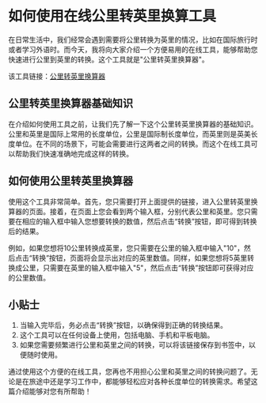 如何使用在线公里转英里换算工具
===============

在日常生活中，我们经常会遇到需要将公里转换为英里的情况，比如在国际旅行时或者学习外语时。而今天，我将向大家介绍一个方便易用的在线工具，能够帮助您快速进行公里到英里的转换。这个工具就是"公里转英里换算器"。

该工具链接：[公里转英里换算器](https://www.onlinecalculatorsfree.com/zh-cn/convert/km-to-mile.html)

公里转英里换算器基础知识
------------

在介绍如何使用工具之前，让我们先了解一下这个公里转英里换算器的基础知识。公里和英里是国际上常用的长度单位，公里是国际制长度单位，而英里则是英美长度单位。在不同的场景下，可能会需要进行这两者之间的转换。而这个在线工具可以帮助我们快速准确地完成这样的转换。

如何使用公里转英里换算器
------------

使用这个工具非常简单。首先，您只需要打开上面提供的链接，进入公里转英里换算器的页面。接着，在页面上您会看到两个输入框，分别代表公里和英里。您只需要在相应的输入框中输入您想要转换的数值，然后点击“转换”按钮，即可得到转换后的结果。

例如，如果您想将10公里转换成英里，您只需要在公里的输入框中输入"10"，然后点击“转换”按钮，页面将会显示出对应的英里数值。同样，如果您想将5英里转换成公里，只需要在英里的输入框中输入"5"，然后点击“转换”按钮即可获得对应的公里数值。

小贴士
---

1. 当输入完毕后，务必点击“转换”按钮，以确保得到正确的转换结果。
2. 这个工具可以在任何设备上使用，包括电脑、手机和平板电脑。
3. 如果您需要频繁进行公里和英里之间的转换，可以将该链接保存到书签中，以便随时使用。

通过使用这个方便的在线工具，您再也不用担心公里和英里之间的转换问题了。无论是在旅途中还是学习工作中，都能够轻松应对各种长度单位的转换需求。希望这篇介绍能够对您有所帮助！